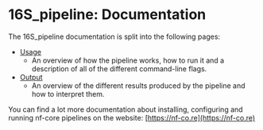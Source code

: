 # 16S_pipeline: Documentation

The 16S_pipeline documentation is split into the following pages:

-   [Usage](usage.md)
    -   An overview of how the pipeline works, how to run it and a description of all of the different command-line flags.
-   [Output](output.md)
    -   An overview of the different results produced by the pipeline and how to interpret them.

You can find a lot more documentation about installing, configuring and running nf-core pipelines on the website: [https://nf-co.re](https://nf-co.re)
